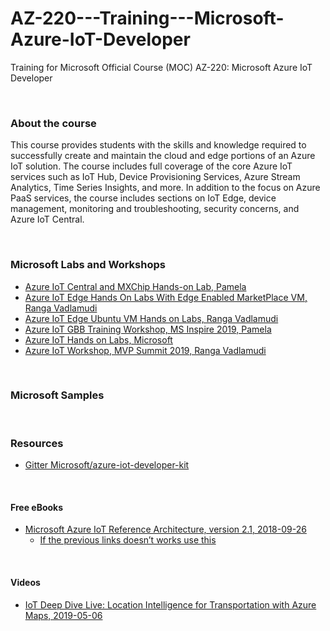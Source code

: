 # AZ-220---Training---Microsoft-Azure-IoT-Developer
Training for Microsoft Official Course (MOC) AZ-220: Microsoft Azure IoT Developer

<br>

### About the course
This course provides students with the skills and knowledge required to successfully create and maintain the cloud and edge portions of an Azure IoT solution. The course includes full coverage of the core Azure IoT services such as IoT Hub, Device Provisioning Services, Azure Stream Analytics, Time Series Insights, and more. In addition to the focus on Azure PaaS services, the course includes sections on IoT Edge, device management, monitoring and troubleshooting, security concerns, and Azure IoT Central.

<br>

### Microsoft Labs and Workshops
 * [Azure IoT Central and MXChip Hands-on Lab, Pamela](https://github.com/AltaOhms/IoT-Central-HoL)
 * [Azure IoT Edge Hands On Labs With Edge Enabled MarketPlace VM, Ranga Vadlamudi](https://github.com/rangv/azureiotedgelab)
 * [Azure IoT Edge Ubuntu VM Hands on Labs, Ranga Vadlamudi](https://github.com/rangv/AzureIoTEdgeUbuntuLabs)
 * [Azure IoT GBB Training Workshop, MS Inspire 2019, Pamela](https://github.com/AltaOhms/ReadyIoTWorkshop)
 * [Azure IoT Hands on Labs, Microsoft](https://github.com/Azure-Samples/azureiotlabs)
 * [Azure IoT Workshop, MVP Summit 2019, Ranga Vadlamudi](https://github.com/rangv/MarchWorkshop)
 
 <br>
 
### Microsoft Samples


<br>

### Resources

 * [Gitter Microsoft/azure-iot-developer-kit](https://gitter.im/Microsoft/azure-iot-developer-kit?at=5cf375da9b50f639356a61a7)


<br>

#### Free eBooks
 * [Microsoft Azure IoT Reference Architecture, version 2.1, 2018-09-26](http://download.microsoft.com/download/A/4/D/A4DAD253-BC21-41D3-B9D9-87D2AE6F0719/Microsoft_Azure_IoT_Reference_Architecture.pdf)
   * [If the previous links doesn’t works use this](https://aka.ms/iotrefarchitecture)


<br>
 
#### Videos
 * [IoT Deep Dive Live: Location Intelligence for Transportation with Azure Maps, 2019-05-06](https://www.youtube.com/watch?v=MJhfqC9Chjo)
